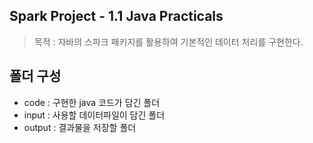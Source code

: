 ## Spark Project - 1.1 Java Practicals

> 목적 : 자바의 스파크 패키지를 활용하여 기본적인 데이터 처리를 구현한다.

## 폴더 구성
- code : 구현한 java 코드가 담긴 폴더
- input : 사용할 데이터파일이 담긴 폴더
- output : 결과물을 저장할 폴더
